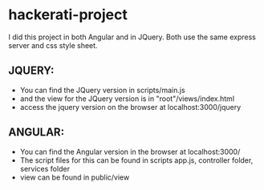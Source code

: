 hackerati-project
=================

   I did this project in both Angular and in JQuery. Both use the same express server and css style sheet.

  ## JQUERY:
  * You can find the JQuery version in scripts/main.js
  * and the view for the JQuery version is in "root"/views/index.html
  * access the jquery version on the browser at localhost:3000/jquery

  ## ANGULAR:
  * You can find the Angular version in the browser at localhost:3000/
  * The script files for this can be found in scripts app.js, controller folder, services folder
  * view can be found in public/view
